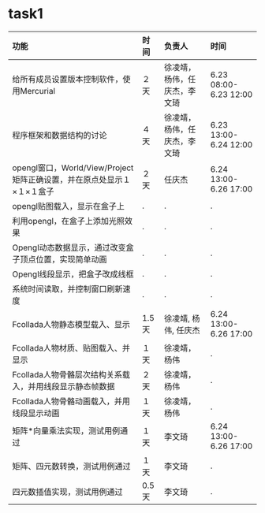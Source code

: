# task1 #
|功能|时间|负责人|时间|
|:-----|:-----|:--------|:-----|
|给所有成员设置版本控制软件，使用Mercurial|２天|徐凌靖，杨伟，任庆杰，李文琦|6.23 08:00-6.23 12:00|
|程序框架和数据结构的讨论|４天|徐凌靖，杨伟，任庆杰，李文琦|6.23 13:00-6.24 12:00|
|opengl窗口，World/View/Project矩阵正确设置，并在原点处显示１×１×１盒子|２天|任庆杰|6.24 13:00-6.26 17:00|
|opengl贴图载入，显示在盒子上|. |. |. |
|利用opengl，在盒子上添加光照效果|. |. |. |
|Opengl动态数据显示，通过改变盒子顶点位置，实现简单动画|. |. |. |
|Opengl线段显示，把盒子改成线框|. |. |. |
|系统时间读取，并控制窗口刷新速度|. |. |. |
|Fcollada人物静态模型载入、显示|1.5天|徐凌靖, 杨伟, 任庆杰|6.24 13:00-6.26 17:00|
|Fcollada人物材质、贴图载入、并显示|１天|徐凌靖，杨伟|. |
|Fcollada人物骨骼层次结构关系载入，并用线段显示静态帧数据|２天|徐凌靖，杨伟|. |
|Fcollada人物骨骼动画载入，并用线段显示动画|１天|徐凌靖，杨伟|. |
|矩阵\*向量乘法实现，测试用例通过|１天|李文琦|6.24 13:00-6.26 17:00|
|矩阵、四元数转换，测试用例通过|１天|李文琦|. |
|四元数插值实现，测试用例通过|0.5天|李文琦|. |